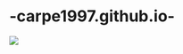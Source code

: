 # -carpe1997.github.io-

<a href="https://www.notion.so/Brazil-E-commerce-Olist-business-strategy-report-bfe6e26cb682488383ba0919ba9029ae" target="_blank"><img src="https://img.shields.io/badge/뱃지레이블-배경색?style=뱃지모양&logo=로고&logoColor=로고색상"/></a>

